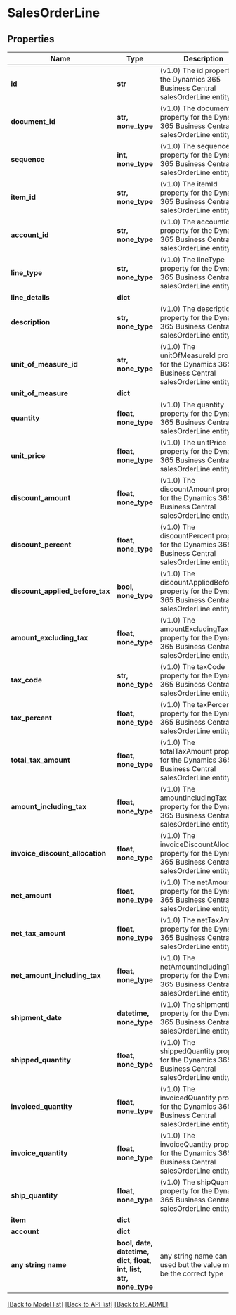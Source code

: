 # SalesOrderLine


## Properties
Name | Type | Description | Notes
------------ | ------------- | ------------- | -------------
**id** | **str** | (v1.0) The id property for the Dynamics 365 Business Central salesOrderLine entity | [optional] 
**document_id** | **str, none_type** | (v1.0) The documentId property for the Dynamics 365 Business Central salesOrderLine entity | [optional] 
**sequence** | **int, none_type** | (v1.0) The sequence property for the Dynamics 365 Business Central salesOrderLine entity | [optional] 
**item_id** | **str, none_type** | (v1.0) The itemId property for the Dynamics 365 Business Central salesOrderLine entity | [optional] 
**account_id** | **str, none_type** | (v1.0) The accountId property for the Dynamics 365 Business Central salesOrderLine entity | [optional] 
**line_type** | **str, none_type** | (v1.0) The lineType property for the Dynamics 365 Business Central salesOrderLine entity | [optional] 
**line_details** | **dict** |  | [optional] 
**description** | **str, none_type** | (v1.0) The description property for the Dynamics 365 Business Central salesOrderLine entity | [optional] 
**unit_of_measure_id** | **str, none_type** | (v1.0) The unitOfMeasureId property for the Dynamics 365 Business Central salesOrderLine entity | [optional] 
**unit_of_measure** | **dict** |  | [optional] 
**quantity** | **float, none_type** | (v1.0) The quantity property for the Dynamics 365 Business Central salesOrderLine entity | [optional] 
**unit_price** | **float, none_type** | (v1.0) The unitPrice property for the Dynamics 365 Business Central salesOrderLine entity | [optional] 
**discount_amount** | **float, none_type** | (v1.0) The discountAmount property for the Dynamics 365 Business Central salesOrderLine entity | [optional] 
**discount_percent** | **float, none_type** | (v1.0) The discountPercent property for the Dynamics 365 Business Central salesOrderLine entity | [optional] 
**discount_applied_before_tax** | **bool, none_type** | (v1.0) The discountAppliedBeforeTax property for the Dynamics 365 Business Central salesOrderLine entity | [optional] 
**amount_excluding_tax** | **float, none_type** | (v1.0) The amountExcludingTax property for the Dynamics 365 Business Central salesOrderLine entity | [optional] 
**tax_code** | **str, none_type** | (v1.0) The taxCode property for the Dynamics 365 Business Central salesOrderLine entity | [optional] 
**tax_percent** | **float, none_type** | (v1.0) The taxPercent property for the Dynamics 365 Business Central salesOrderLine entity | [optional] 
**total_tax_amount** | **float, none_type** | (v1.0) The totalTaxAmount property for the Dynamics 365 Business Central salesOrderLine entity | [optional] 
**amount_including_tax** | **float, none_type** | (v1.0) The amountIncludingTax property for the Dynamics 365 Business Central salesOrderLine entity | [optional] 
**invoice_discount_allocation** | **float, none_type** | (v1.0) The invoiceDiscountAllocation property for the Dynamics 365 Business Central salesOrderLine entity | [optional] 
**net_amount** | **float, none_type** | (v1.0) The netAmount property for the Dynamics 365 Business Central salesOrderLine entity | [optional] 
**net_tax_amount** | **float, none_type** | (v1.0) The netTaxAmount property for the Dynamics 365 Business Central salesOrderLine entity | [optional] 
**net_amount_including_tax** | **float, none_type** | (v1.0) The netAmountIncludingTax property for the Dynamics 365 Business Central salesOrderLine entity | [optional] 
**shipment_date** | **datetime, none_type** | (v1.0) The shipmentDate property for the Dynamics 365 Business Central salesOrderLine entity | [optional] 
**shipped_quantity** | **float, none_type** | (v1.0) The shippedQuantity property for the Dynamics 365 Business Central salesOrderLine entity | [optional] 
**invoiced_quantity** | **float, none_type** | (v1.0) The invoicedQuantity property for the Dynamics 365 Business Central salesOrderLine entity | [optional] 
**invoice_quantity** | **float, none_type** | (v1.0) The invoiceQuantity property for the Dynamics 365 Business Central salesOrderLine entity | [optional] 
**ship_quantity** | **float, none_type** | (v1.0) The shipQuantity property for the Dynamics 365 Business Central salesOrderLine entity | [optional] 
**item** | **dict** |  | [optional] 
**account** | **dict** |  | [optional] 
**any string name** | **bool, date, datetime, dict, float, int, list, str, none_type** | any string name can be used but the value must be the correct type | [optional]

[[Back to Model list]](../README.md#documentation-for-models) [[Back to API list]](../README.md#documentation-for-api-endpoints) [[Back to README]](../README.md)


